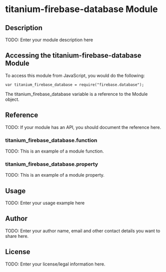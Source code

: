 # titanium-firebase-database Module

## Description

TODO: Enter your module description here

## Accessing the titanium-firebase-database Module

To access this module from JavaScript, you would do the following:

    var titanium_firebase_database = require("firebase.database");

The titanium_firebase_database variable is a reference to the Module object.

## Reference

TODO: If your module has an API, you should document
the reference here.

### titanium_firebase_database.function

TODO: This is an example of a module function.

### titanium_firebase_database.property

TODO: This is an example of a module property.

## Usage

TODO: Enter your usage example here

## Author

TODO: Enter your author name, email and other contact
details you want to share here.

## License

TODO: Enter your license/legal information here.
